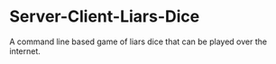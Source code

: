 # Server-Client-Liars-Dice
A command line based game of liars dice that can be played over the internet.
